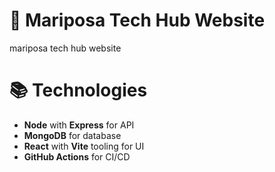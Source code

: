 # 🦋 Mariposa Tech Hub Website
mariposa tech hub website

# 📚 Technologies
- **Node** with **Express** for API
- **MongoDB** for database
- **React** with **Vite** tooling for UI
- **GitHub Actions** for CI/CD

